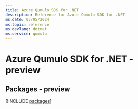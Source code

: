 ```yaml
---
title: Azure Qumulo SDK for .NET
description: Reference for Azure Qumulo SDK for .NET
ms.date: 03/05/2024
ms.topic: reference
ms.devlang: dotnet
ms.service: qumulo
---
```

# Azure Qumulo SDK for .NET - preview
## Packages - preview
[!INCLUDE [packages](qumulo-index.md)]